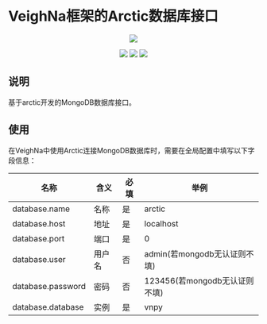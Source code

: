# VeighNa框架的Arctic数据库接口

<p align="center">
  <img src ="https://vnpy.oss-cn-shanghai.aliyuncs.com/vnpy-logo.png"/>
</p>

<p align="center">
    <img src ="https://img.shields.io/badge/version-1.0.3-blueviolet.svg"/>
    <img src ="https://img.shields.io/badge/platform-linux|windows|mac-yellow.svg"/>
    <img src ="https://img.shields.io/badge/python-3.7|3.8-blue.svg" />
</p>

## 说明

基于arctic开发的MongoDB数据库接口。

## 使用

在VeighNa中使用Arctic连接MongoDB数据库时，需要在全局配置中填写以下字段信息：

|名称|含义|必填|举例|
|---------|----|---|---|
|database.name|名称|是|arctic|
|database.host|地址|是|localhost|
|database.port|端口|是|0|
|database.user|用户名|否|admin(若mongodb无认证则不填)|
|database.password|密码|否|123456(若mongodb无认证则不填)|
|database.database|实例|是|vnpy|
